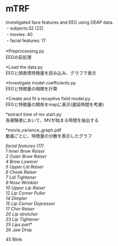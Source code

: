 # mTRF
investigated face features and EEG using DEAP data.  
・subjects:32 (22)  
・movies: 40  
・facial features: 17  

*Preprocessing.py　　  
EEGの前処理

*Load the data.py  
EEGと顔表情特徴量を読み込み、グラフで表示  

*Investigate model coefficients.py  
EEGと特徴量の相関を計算  

*Create and fit a receptive field model.py  
EEGと特徴量の関係をmapに表示(遅延時間を考慮)  

*extract time of mv start.py  
各被験者において、MVが始まる時間を抽出する  

*movie_variance_graph.pdf  
動画ごとに、特徴量の分散を表示したグラフ  

*facial features (17)  
1 Inner Brow Raiser  
2 Outer Brow Raiser  
4 Brow Lowerer  
5 Upper Lid Raiser  
6 Cheek Raiser  
7 Lid Tightener  
9 Nose Wrinkler  
10 Upper Lip Raiser  
12 Lip Corner Puller  
14 Dimpler  
15 Lip Corner Depressor  
17 Chin Raiser  
20 Lip stretcher  
23 Lip Tightener  
25 Lips part**  
26 Jaw Drop  

45 Blink
